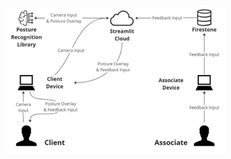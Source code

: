 
![Alt text](https://github.com/Michele-png/Michele-png.github.io/blob/main/Digital%20Resources/WebAppArchitecture.jpg)
